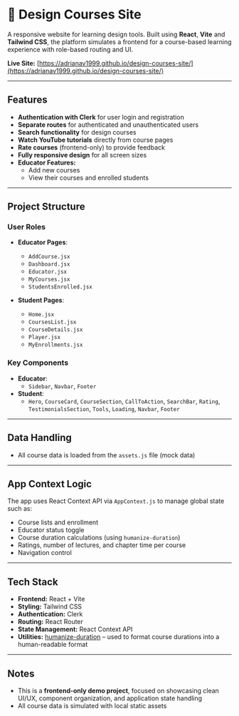 # 🎨 Design Courses Site

A responsive website for learning design tools. Built using **React**, **Vite** and **Tailwind CSS**, the platform simulates a frontend for a course-based learning experience with role-based routing and UI.

**Live Site:** [https://adrianav1999.github.io/design-courses-site/](https://adrianav1999.github.io/design-courses-site/)

---

## Features

- **Authentication with Clerk** for user login and registration
- **Separate routes** for authenticated and unauthenticated users
- **Search functionality** for design courses
- **Watch YouTube tutorials** directly from course pages
- **Rate courses** (frontend-only) to provide feedback
- **Fully responsive design** for all screen sizes
- **Educator Features:**
  - Add new courses
  - View their courses and enrolled students

---

## Project Structure

### User Roles

- **Educator Pages**:
  - `AddCourse.jsx`
  - `Dashboard.jsx`
  - `Educator.jsx`
  - `MyCourses.jsx`
  - `StudentsEnrolled.jsx`

- **Student Pages**:
  - `Home.jsx`
  - `CoursesList.jsx`
  - `CourseDetails.jsx`
  - `Player.jsx`
  - `MyEnrollments.jsx`

### Key Components

- **Educator**:  
  - `Sidebar`, `Navbar`, `Footer`    
- **Student**:  
  - `Hero`, `CourseCard`, `CourseSection`, `CallToAction`, `SearchBar`, `Rating`, `TestimonialsSection`, `Tools`, `Loading`, `Navbar`, `Footer`  

---

## Data Handling

- All course data is loaded from the `assets.js` file (mock data)

---

## App Context Logic

The app uses React Context API via `AppContext.js` to manage global state such as:

- Course lists and enrollment
- Educator status toggle
- Course duration calculations (using `humanize-duration`)
- Ratings, number of lectures, and chapter time per course
- Navigation control

---

## Tech Stack

- **Frontend:** React + Vite  
- **Styling:** Tailwind CSS  
- **Authentication:** Clerk  
- **Routing:** React Router  
- **State Management:** React Context API  
- **Utilities:** [humanize-duration](https://www.npmjs.com/package/humanize-duration) – used to format course durations into a human-readable format

---

## Notes

- This is a **frontend-only demo project**, focused on showcasing clean UI/UX, component organization, and application state handling
- All course data is simulated with local static assets
